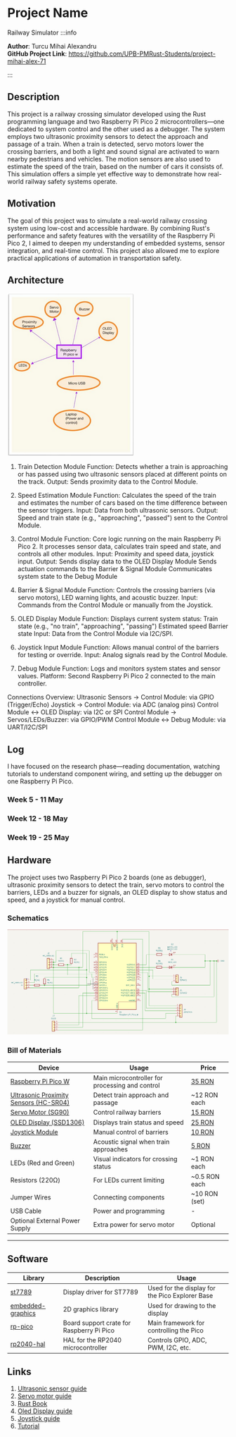 # Project Name
Railway Simulator
:::info 

**Author**: Turcu Mihai Alexandru\
**GitHub Project Link**: https://github.com/UPB-PMRust-Students/project-mihai-alex-71

:::

## Description

This project is a railway crossing simulator developed using the Rust programming language and two Raspberry Pi Pico 2 microcontrollers—one dedicated to system control and the other used as a debugger. The system employs two ultrasonic proximity sensors to detect the approach and passage of a train. When a train is detected, servo motors lower the crossing barriers, and both a light and sound signal are activated to warn nearby pedestrians and vehicles. The motion sensors are also used to estimate the speed of the train, based on the number of cars it consists of. This simulation offers a simple yet effective way to demonstrate how real-world railway safety systems operate.

## Motivation

The goal of this project was to simulate a real-world railway crossing system using low-cost and accessible hardware. By combining Rust's performance and safety features with the versatility of the Raspberry Pi Pico 2, I aimed to deepen my understanding of embedded systems, sensor integration, and real-time control. This project also allowed me to explore practical applications of automation in transportation safety.

## Architecture 

![Schematic diagram](1project.webp)

1) Train Detection Module
    Function: Detects whether a train is approaching or has passed using two ultrasonic sensors placed at different points on the track.
    Output: Sends proximity data to the Control Module.

2) Speed Estimation Module
    Function: Calculates the speed of the train and estimates the number of cars based on the time difference between the sensor triggers.
    Input: Data from both ultrasonic sensors.
    Output: Speed and train state (e.g., "approaching", "passed") sent to the Control Module.

3) Control Module
    Function: Core logic running on the main Raspberry Pi Pico 2. It processes sensor data, calculates train speed and state, and controls all other modules.
    Input: Proximity and speed data, joystick input.
    Output:
        Sends display data to the OLED Display Module
        Sends actuation commands to the Barrier & Signal Module
        Communicates system state to the Debug Module

4) Barrier & Signal Module
    Function: Controls the crossing barriers (via servo motors), LED warning lights, and acoustic buzzer.
    Input: Commands from the Control Module or manually from the Joystick.
    
5) OLED Display Module
    Function: Displays current system status:
        Train state (e.g., "no train", "approaching", "passing")
        Estimated speed
        Barrier state
    Input: Data from the Control Module via I2C/SPI.

6) Joystick Input Module
    Function: Allows manual control of the barriers for testing or override.
    Input: Analog signals read by the Control Module.
    
7) Debug Module
    Function: Logs and monitors system states and sensor values.
    Platform: Second Raspberry Pi Pico 2 connected to the main controller.

Connections Overview:
    Ultrasonic Sensors → Control Module: via GPIO (Trigger/Echo)
    Joystick → Control Module: via ADC (analog pins)
    Control Module ↔ OLED Display: via I2C or SPI
    Control Module → Servos/LEDs/Buzzer: via GPIO/PWM
    Control Module ↔ Debug Module: via UART/I2C/SPI
## Log

I have focused on the research phase—reading documentation, watching tutorials to understand component wiring, and setting up the debugger on one Raspberry Pi Pico.

### Week 5 - 11 May

### Week 12 - 18 May

### Week 19 - 25 May

## Hardware

The project uses two Raspberry Pi Pico 2 boards (one as debugger), ultrasonic proximity sensors to detect the train, servo motors to control the barriers, LEDs and a buzzer for signals, an OLED display to show status and speed, and a joystick for manual control.

### Schematics

![Schematic diagram](KiCad.webp)

### Bill of Materials

<!-- Fill out this table with all the hardware components that you might need.

The format is 
```
| [Device](link://to/device) | This is used ... | [price](link://to/store) |

```

-->

 Device | Usage | Price |
|--------|-------|-------|
| [Raspberry Pi Pico W](https://www.raspberrypi.com/documentation/microcontrollers/raspberry-pi-pico.html) | Main microcontroller for processing and control | [35 RON](https://www.optimusdigital.ro/en/raspberry-pi-boards/12394-raspberry-pi-pico-w.html) |
| [Ultrasonic Proximity Sensors (HC-SR04)](https://www.electronicshub.org/hc-sr04-ultrasonic-sensor/) | Detect train approach and passage | ~12 RON each |
| [Servo Motor (SG90)](https://www.optimusdigital.ro/en/motors/898-servomotor-towerpro-sg90-9g.html) | Control railway barriers | [15 RON](https://www.optimusdigital.ro/en/motors/898-servomotor-towerpro-sg90-9g.html) |
| [OLED Display (SSD1306)](https://www.optimusdigital.ro/en/displays/916-display-oled-128x64-pixel-i2c-096-inch.html) | Displays train status and speed | [25 RON](https://www.optimusdigital.ro/en/displays/916-display-oled-128x64-pixel-i2c-096-inch.html) |
| [Joystick Module](https://www.optimusdigital.ro/en/input-devices/2765-joystick-module.html) | Manual control of barriers | [10 RON](https://www.optimusdigital.ro/en/input-devices/2765-joystick-module.html) |
| [Buzzer](https://www.optimusdigital.ro/en/audio-devices/967-active-buzzer-module.html) | Acoustic signal when train approaches | [5 RON](https://www.optimusdigital.ro/en/audio-devices/967-active-buzzer-module.html) |
| LEDs (Red and Green) | Visual indicators for crossing status | ~1 RON each |
| Resistors (220Ω) | For LEDs current limiting | ~0.5 RON each |
| Jumper Wires | Connecting components | ~10 RON (set) |
| USB Cable | Power and programming | - |
| Optional External Power Supply | Extra power for servo motor | Optional |

---

## Software

| Library | Description | Usage |
|---------|-------------|-------|
| [st7789](https://github.com/almindor/st7789) | Display driver for ST7789 | Used for the display for the Pico Explorer Base |
| [embedded-graphics](https://github.com/embedded-graphics/embedded-graphics) | 2D graphics library | Used for drawing to the display |
| [rp-pico](https://docs.rs/rp-pico/latest/rp_pico/) | Board support crate for Raspberry Pi Pico | Main framework for controlling the Pico |
| [rp2040-hal](https://docs.rs/rp2040-hal/latest/rp2040_hal/) | HAL for the RP2040 microcontroller | Controls GPIO, ADC, PWM, I2C, etc. |

## Links

1. [Ultrasonic sensor guide](https://www.tomshardware.com/how-to/ultrasonic-sensor-raspberry-pi-pico)
2. [Servo motor guide](https://dronebotworkshop.com/servo-motors/)
3. [Rust Book](https://docs.rust-embedded.org/book/)
4. [Oled Display guide](https://electrocredible.com/oled-display-raspberry-pi-pico-i2c-micropython/)
5. [Joystick guide](https://maker.pro/raspberry-pi/projects/raspberry-pi-pico-analog-joystick-interfacing)
6. [Tutorial](https://www.hackster.io/news/automatic-railway-crossing-system-f6edcc3560f9)

